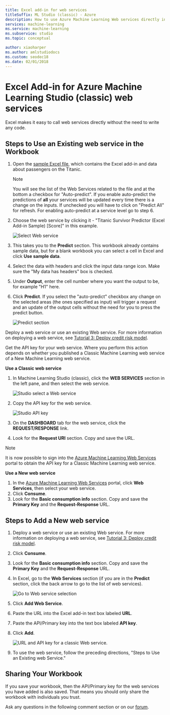 ```yaml
---
title: Excel add-in for web services
titleSuffix: ML Studio (classic) - Azure
description: How to use Azure Machine Learning Web services directly in Excel without writing any code.
services: machine-learning
ms.service: machine-learning
ms.subservice: studio
ms.topic: conceptual

author: xiaoharper
ms.author: amlstudiodocs
ms.custom: seodec18
ms.date: 02/01/2018
---
```

# Excel Add-in for Azure Machine Learning Studio (classic) web services
Excel makes it easy to call web services directly without the need to write any code.

## Steps to Use an Existing web service in the Workbook

1. Open the [sample Excel file](https://aka.ms/amlexcel-sample-2), which contains the Excel add-in and data about passengers on the Titanic. 
 
    > [!NOTE]
    > You will see the list of the Web Services related to the file and at the bottom a checkbox for "Auto-predict". If you enable auto-predict the predictions of **all** your services will be updated every time there is a change on the inputs. If unchecked you will have to click on "Predict All" for refresh. For enabling auto-predict at a service level go to step 6.

2. Choose the web service by clicking it - "Titanic Survivor Predictor (Excel Add-in Sample) [Score]" in this example.
   
    ![Select Web service](./media/excel-add-in-for-web-services/image1.png)
3. This takes you to the **Predict** section.  This workbook already contains sample data, but for a blank workbook you can select a cell in Excel and click **Use sample data**.
4. Select the data with headers and click the input data range icon.  Make sure the "My data has headers" box is checked.
5. Under **Output**, enter the cell number where you want the output to be, for example "H1" here.
6. Click **Predict**. If you select the "auto-predict" checkbox any change on the selected areas (the ones specified as input) will trigger a request and an update of the output cells without the need for you to press the predict button.
   
    ![Predict section](./media/excel-add-in-for-web-services/image1.png)

Deploy a web service or use an existing Web service. For more information on deploying a web service, see [Tutorial 3: Deploy credit risk model](tutorial-part3-credit-risk-deploy.md).

Get the API key for your web service. Where you perform this action depends on whether you published a Classic Machine Learning web service of a New Machine Learning web service.

**Use a Classic web service** 

1. In Machine Learning Studio (classic), click the **WEB SERVICES** section in the left pane, and then select the web service.
   
    ![Studio select a Web service](./media/excel-add-in-for-web-services/image4.png)
2. Copy the API key for the web service.
   
    ![Studio API key](./media/excel-add-in-for-web-services/image5.png)
3. On the **DASHBOARD** tab for the web service, click the **REQUEST/RESPONSE** link.
4. Look for the **Request URI** section.  Copy and save the URL.

> [!NOTE]
> It is now possible to sign into the [Azure Machine Learning Web Services](https://services.azureml.net) portal to obtain the API key for a Classic Machine Learning web service.
> 
> 

**Use a New web service**

1. In the [Azure Machine Learning Web Services](https://services.azureml.net) portal, click **Web Services**, then select your web service. 
2. Click **Consume**.
3. Look for the **Basic consumption info** section. Copy and save the **Primary Key** and the **Request-Response** URL.

## Steps to Add a New web service

1. Deploy a web service or use an existing Web service. For more information on deploying a web service, see [Tutorial 3: Deploy credit risk model](tutorial-part3-credit-risk-deploy.md).
2. Click **Consume**.
3. Look for the **Basic consumption info** section. Copy and save the **Primary Key** and the **Request-Response** URL.
4. In Excel, go to the **Web Services** section (if you are in the **Predict** section, click the back arrow to go to the list of web services).
   
    ![Go to Web service selection](./media/excel-add-in-for-web-services/image3.png)
5. Click **Add Web Service**.
6. Paste the URL into the Excel add-in text box labeled **URL**.
7. Paste the API/Primary key into the text box labeled **API key**.
8. Click **Add**.
   
    ![URL and API key for a classic Web service.](./media/excel-add-in-for-web-services/image6.png)
9. To use the web service, follow the preceding directions, "Steps to Use an Existing web Service."

## Sharing Your Workbook
If you save your workbook, then the API/Primary key for the web services you have added is also saved. That means you should only share the workbook with individuals you trust.

Ask any questions in the following comment section or on our [forum](https://go.microsoft.com/fwlink/?LinkID=403669&clcid=0x409).
